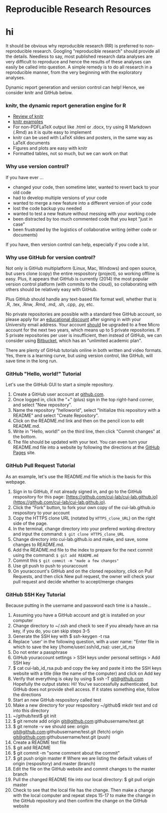 # Reproducible Research Resources
# hi
It should be obvious why reproducible research (RR) is preferred to non-reproducible research.  Googling "reproducible research" should provide all the details.  Needless to say, most published research data analyses are very difficult to reproduce and hence the results of these analyses can easily be called into question.  A simple remedy is to do all research in a reproducible manner, from the very beginning with the exploratory analyses.

Dynamic report generation and version control can help!  Hence, we consider knitr and GitHub below.

### knitr, the dynamic report generation engine for R

- [Review of knitr](http://yihui.name/knitr/demo/minimal/)
- [knitr examples](https://github.com/yihui/knitr-examples/)
- For non-PDFLaTeX output like .html or .docx, try using R Markdown (.Rmd) as it is quite easy to implement
- knitr can be used with LaTeX slides and posters, in the same way as LaTeX documents
- Figures and plots are easy with knitr
- Formatted tables, not so much, but we can work on that

### Why use version control?

If you have ever ...

- changed your code, then sometime later, wanted to revert back to your old code
- had to develop multiple versions of your code
- wanted to merge a new feature into a different version of your code
- lost the code backup you needed
- wanted to test a new feature without messing with your working code
- been distracted by too much commented code that you kept "just in case"
- been frustrated by the logistics of collaborative writing (either code or documents)

If you have, then version control can help, especially if you code a lot.

### Why use GitHub for version control?

Not only is GitHub multiplatform (Linux, Mac, Windows) and open source, but users clone (copy) the entire respository (project), so working offline is easy.  Plus, it appears that GitHub is currently (2014) the most popular version control platform (with commits to the cloud), so collaborating with others should be relatively easy with GitHub.

Plus GitHub should handle any text-based file format well, whether that is .R, .tex, .Rnw, .Rmd, .md, .sh, .cpp, .py, etc.

No private repositories are possible with a standard free GitHub account, so please apply for an [educational discount](https://education.github.com/discount_requests/new) after signing in with your University email address.  Your account [should](https://github.com/blog/1775-github-goes-to-school) be upgraded to a free Micro account for the next two years, which means up to 5 private repositories.  If 5 private repositories per user is insufficient, then instead of GitHub, we can consider using [Bitbucket](https://bitbucket.org/plans), which has an "unlimited academic plan".

There are plenty of GitHub tutorials online in both written and video formats.  Yes, there is a learning curve, but using version control, like GitHub, will save time in the long run.

### GitHub "Hello, world!" Tutorial

Let's use the GitHub GUI to start a simple repository.

1. Create a GitHub user account at [github.com](https://github.com/).
2. Once logged in, click the "+" (plus) sign in the top right-hand corner, and select "New repository".
3. Name the repository "helloworld", select "Initialize this repository with a README" and select "Create Repository".
4. Click on the README.md link and then on the pencil icon to edit README.md.
5. Write in "Hello, world!" on the third line, then click "Commit changes" at the bottom.
6. The file should be updated with your text. You can even turn your README.md file into a website by following the directions at the [GitHub Pages](https://pages.github.com/) site.

### GitHub Pull Request Tutorial

As an example, let's use the README.md file which is the basis for this webpage.

1. Sign in to GitHub, if not already signed in, and go to the GitHub respository for this page: [https://github.com/cui-lab/cui-lab.github.io](https://github.com/cui-lab/cui-lab.github.io).
2. Click the "Fork" button, to fork your own copy of the cui-lab.github.io respository to your account
3. Copy the HTTPS clone URL (notated by `HTTPS_clone_URL`) on the right side of the page.
4. In the terminal, change directory into your prefered working directory and input the command: `$ git clone HTTPS_clone_URL`
5. Change directory into cui-lab.github.io and make, and save, some changes to README.md.
6. Add the README.md file to the index to prepare for the next commit using the command: `$ git add README.md`
7. Commit this `$ git commit -m "made a few changes"`
8. Use git push to push to youraccount
9. On youraccount's GitHub and on the cloned repository, click on Pull Requests, and then click New pull request, the owner will check your pull request and decide whether to accept/merge changes

### GitHub SSH Key Tutorial

Because putting in the username and password each time is a hassle...

1. Assuming you have a GitHub account and git is installed on your computer
2. Change directory to ~/.ssh and check to see if you already have an rsa key, if you do, you can skip steps 3-5
3. Generate the SSH key with $ ssh-keygen -t rsa
4. Replace 'user' in the following question, with a user name: "Enter file in which to save the key (/home/user/.ssh/id_rsa): user_id_rsa
5. Do not enter a passphrase
6. GitHub youraccount settings > SSH keys under personal settings > Add SSH key
7. $ cat cui-lab_id_rsa.pub and copy the key and paste it into the SSH keys website with a title (like the name of the computer) and click on Add key
8. Verify that everything is okay by using $ ssh -T git@github.com
Hopefully the output states: Hi! You've successfully authenticated, but GitHub does not provide shell access.
If it states something else, follow the directions
9. Start an new GitHub respository called test
10. Make a new directory for your respository ~/github$ mkdir test and cd into this directory
11. ~/github/test$ git init
12. $ git remote add origin git@github.com:githubusername/test.git
13. $ git remote -v
we should see:
origin  git@github.com:githubusername/test.git (fetch)
origin  git@github.com:githubusername/test.git (push)
14. Create a README text file
15. $ git add README
16. $ git commit -m "some comment about the commit"
17. $ git push origin master # Where we are listing the default values of origin (respository) and master (branch)
18. Edit the file on the GitHub website and commit changes to the master branch
19. Pull the changed README file into our local directory: $ git pull origin master
20. Check to see that the local file has the change.  Then make a change with the local computer and repeat steps 15-17 to make the change in the GitHub repository and then confirm the change on the GitHub website







